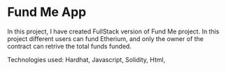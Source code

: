 # Fund Me App

In this project, I have created FullStack version of Fund Me project.
In this project different users can fund Etherium, and only the owner of the contract
can retrive the total funds funded.

Technologies used: Hardhat, Javascript, Solidity, Html,
